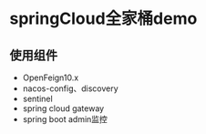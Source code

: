 # springCloud全家桶demo

## 使用组件
* OpenFeign10.x
* nacos-config、discovery
* sentinel
* spring cloud gateway
* spring boot admin监控